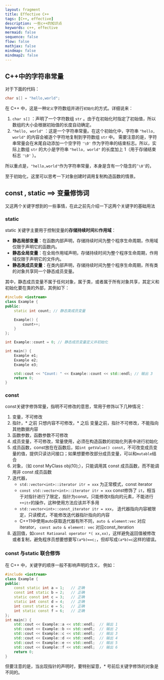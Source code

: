 ```yaml
---
layout: fragment
title: Effective C++
tags: [C++, effective]
description: 一些c++的知识点
keywords: c++, effective
mermaid: false
sequence: false
flow: false
mathjax: false
mindmap: false
mindmap2: false
---
```


## C++中的字符串常量

对于下面的代码：
```cpp
char s[] = "hello,world";
```
在 C++ 中，这是一种`定义`字符数组并进行`初始化`的方式。详细说来：
1. `char s[]` ：声明了一个字符数组 `str` 。由于在初始化时指定了初始值，所以数组的大小会根据初始值的长度自动确定。
2. `"hello, world"` ：这是一个字符串常量。在这个初始化中，字符串 `"hello, world"` 的内容会被逐个字符地复制到字符数组 `str` 中。
需要注意的是，字符串常量会在末尾自动添加一个空字符 `'\0'` 作为字符串的结束标志。所以，实际上数组 `str` 的大小是字符串 `"hello, world"` 的长度加上 1（用于存储结束标志 `'\0'` ）。

所以重点是，`"hello,world"`作为字符串常量，本身是含有一个隐含的`’\0‘`的，

至于初始化，这里可以思考一下对象创建时调用复制构造函数的情景。

## const , static ==> 变量修饰词
又这两个关键字想到的一些事情，在此之前先介绍一下这两个关键字的基础用法

### static

static 关键字主要用于控制变量的**存储持续时间**和**作用域**：

 -  **静态局部变量**：在函数内部声明，存储持续时间为整个程序生命周期，作用域仅限于声明它的函数内。
 -   **静态全局变量**：在全局作用域声明，存储持续时间为整个程序生命周期，作用域仅限于声明它的文件内。
 -   **静态类成员变量**：在类内部声明，存储持续时间为整个程序生命周期，所有类的对象共享同一个静态成员变量。

其中，静态成员变量不属于任何对象，属于类，或者属于所有对象共享，其定义和初始化要在类的外部，其例如下：
```cpp
#include <iostream>
class Example {
public:
    static int count; // 静态类成员变量

    Example() {
        count++;
    }
};

int Example::count = 0; // 静态成员变量定义并初始化

int main() {
    Example e1;
    Example e2;
    Example e3;

    std::cout << "Count: " << Example::count << std::endl; // 输出 3
    return 0;
}
```

### const
const关键字修饰常量，指明不可修改的意思，常用于修饰以下几种情况：
1. 变量，不可修改
2. 指针，* 之前 只想内容不可修改，* 之后 变量之前，指针不可修改，不能指向其他数据内容
3. 函数参数，函数参数不可修改
4. 成员变量，不可修改，常量使用，必须在构造函数的初始化列表中进行初始化
5. 成员函数，const放在在函数后，如`int getValue() const`，不可改变成员变量的值，提供只读访问接口；如果想要修改部分成员变量，可以和`mutable`结合
6. 对象，（如 const MyClass obj(10);），只能调用其 const 成员函数，而不能调用非 const 成员函数
7. 迭代器，
	- `std::vector<int>::iterator itr = xxx` 为正常模式，const iterator 
	- `const std::vector<int>::iterator itr = xxx`  const修饰了 `it`，相当于对指针进行了限定，指针为const，只能修改it指向的元素，不能进行`++itr`的操作，这种使用方法应该并不多用
	- `std::vector<int>::const_iterator itr = xxx`， 迭代器指向内容被限定，只读模式，不能修改迭代器指针指向的内容
	- C++11中使用auto获取迭代器有所不同，`auto & element:vec` 对应iterator， `const auto & element: vec` 对应const_iteration
8. 返回值，如`const Ratioanal operator *( xx,xx)`，这样避免返回值被修改或者复制，避免程序员想要想要写`(a*b)==c;`，但却写成`(a*b)=c`这样的错误。

### const 与static 联合修饰

在 C++ 中，关键字的顺序一般不影响声明的含义， 例如：

```cpp
#include <iostream>
class Example {
public:
    const static int a = 1;   // 正确
    const int static b = 2;   // 正确
    static const int c = 3;   // 正确
    static int const d = 4;   // 正确
    int const static e = 5;   // 正确
    int static const f = 6;   // 正确
};
int main() {
    std::cout << Example::a << std::endl;  // 输出 1
    std::cout << Example::b << std::endl;  // 输出 2
    std::cout << Example::c << std::endl;  // 输出 3
    std::cout << Example::d << std::endl;  // 输出 4
    std::cout << Example::e << std::endl;  // 输出 5
    std::cout << Example::f << std::endl;  // 输出 6
    return 0;
}
```

但要注意的是，当出现指针的声明时，要特别留意，* 号前后关键字修饰的对象是不同的。
